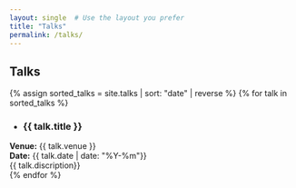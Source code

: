 ```yaml
---
layout: single  # Use the layout you prefer
title: "Talks"
permalink: /talks/ 
---
```


## Talks
{% assign sorted_talks = site.talks | sort: "date" | reverse %}
{% for talk in sorted_talks %}
- ### {{ talk.title }}
**Venue:** {{ talk.venue }}  
**Date:** {{ talk.date | date: "%Y-%m"}}  
 {{ talk.discription}}  
{% endfor %}